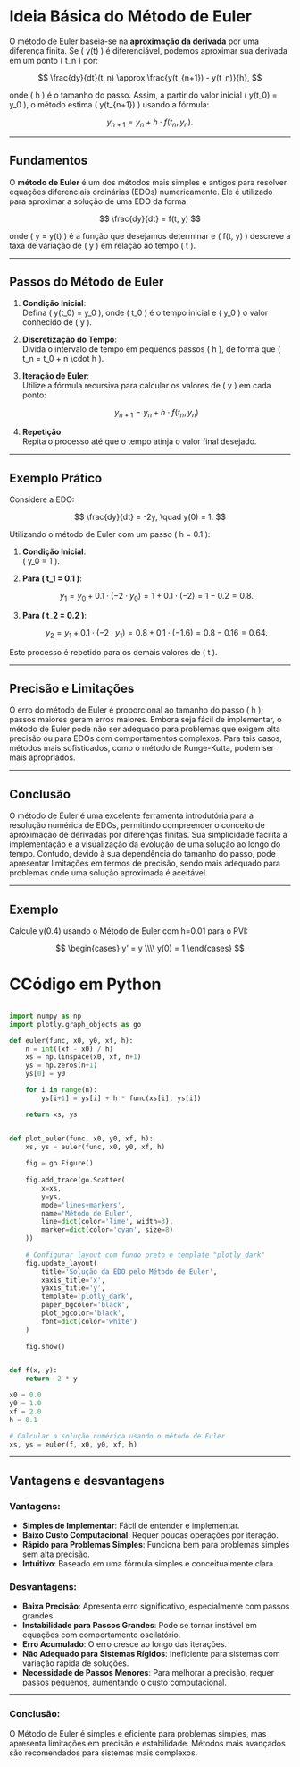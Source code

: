 # Ideia Básica do Método de Euler

O método de Euler baseia-se na **aproximação da derivada** por uma diferença finita. Se \( y(t) \) é diferenciável, podemos aproximar sua derivada em um ponto \( t_n \) por:

$$
\frac{dy}{dt}(t_n) \approx \frac{y(t_{n+1}) - y(t_n)}{h},
$$

onde \( h \) é o tamanho do passo. Assim, a partir do valor inicial \( y(t_0) = y_0 \), o método estima \( y(t_{n+1}) \) usando a fórmula:

$$
y_{n+1} = y_n + h \cdot f(t_n, y_n).
$$

---

## Fundamentos

O **método de Euler** é um dos métodos mais simples e antigos para resolver equações diferenciais ordinárias (EDOs) numericamente. Ele é utilizado para aproximar a solução de uma EDO da forma:

$$
\frac{dy}{dt} = f(t, y)
$$

onde \( y = y(t) \) é a função que desejamos determinar e \( f(t, y) \) descreve a taxa de variação de \( y \) em relação ao tempo \( t \).

---

## Passos do Método de Euler

1. **Condição Inicial**:  
   Defina \( y(t_0) = y_0 \), onde \( t_0 \) é o tempo inicial e \( y_0 \) o valor conhecido de \( y \).

2. **Discretização do Tempo**:  
   Divida o intervalo de tempo em pequenos passos \( h \), de forma que \( t_n = t_0 + n \cdot h \).

3. **Iteração de Euler**:  
   Utilize a fórmula recursiva para calcular os valores de \( y \) em cada ponto:
   
   $$
   y_{n+1} = y_n + h \cdot f(t_n, y_n)
   $$

4. **Repetição**:  
   Repita o processo até que o tempo atinja o valor final desejado.

---

## Exemplo Prático

Considere a EDO:

$$
\frac{dy}{dt} = -2y, \quad y(0) = 1.
$$

Utilizando o método de Euler com um passo \( h = 0.1 \):

1. **Condição Inicial**:  
   \( y_0 = 1 \).

2. **Para \( t_1 = 0.1 \)**:

   $$
   y_1 = y_0 + 0.1 \cdot (-2 \cdot y_0) = 1 + 0.1 \cdot (-2) = 1 - 0.2 = 0.8.
   $$

3. **Para \( t_2 = 0.2 \)**:

   $$
   y_2 = y_1 + 0.1 \cdot (-2 \cdot y_1) = 0.8 + 0.1 \cdot (-1.6) = 0.8 - 0.16 = 0.64.
   $$

Este processo é repetido para os demais valores de \( t \).

---

## Precisão e Limitações

O erro do método de Euler é proporcional ao tamanho do passo \( h \); passos maiores geram erros maiores. Embora seja fácil de implementar, o método de Euler pode não ser adequado para problemas que exigem alta precisão ou para EDOs com comportamentos complexos. Para tais casos, métodos mais sofisticados, como o método de Runge-Kutta, podem ser mais apropriados.

---

## Conclusão

O método de Euler é uma excelente ferramenta introdutória para a resolução numérica de EDOs, permitindo compreender o conceito de aproximação de derivadas por diferenças finitas. Sua simplicidade facilita a implementação e a visualização da evolução de uma solução ao longo do tempo. Contudo, devido à sua dependência do tamanho do passo, pode apresentar limitações em termos de precisão, sendo mais adequado para problemas onde uma solução aproximada é aceitável.

---

## Exemplo

 Calcule y(0.4) usando o Método de Euler com h=0.01 para o PVI:

$$
\begin{cases}
y' = y \\\\
y(0) = 1
\end{cases}
$$

# CCódigo em Python
~~~python

import numpy as np
import plotly.graph_objects as go

def euler(func, x0, y0, xf, h):
    n = int((xf - x0) / h)
    xs = np.linspace(x0, xf, n+1)
    ys = np.zeros(n+1)
    ys[0] = y0

    for i in range(n):
        ys[i+1] = ys[i] + h * func(xs[i], ys[i])

    return xs, ys


def plot_euler(func, x0, y0, xf, h):
    xs, ys = euler(func, x0, y0, xf, h)
    
    fig = go.Figure()
    
    fig.add_trace(go.Scatter(
        x=xs,
        y=ys,
        mode='lines+markers',
        name='Método de Euler',
        line=dict(color='lime', width=3),
        marker=dict(color='cyan', size=8)
    ))
    
    # Configurar layout com fundo preto e template "plotly_dark"
    fig.update_layout(
        title='Solução da EDO pelo Método de Euler',
        xaxis_title='x',
        yaxis_title='y',
        template='plotly_dark',
        paper_bgcolor='black',
        plot_bgcolor='black',
        font=dict(color='white')
    )
    
    fig.show()


def f(x, y):
    return -2 * y

x0 = 0.0
y0 = 1.0
xf = 2.0
h = 0.1

# Calcular a solução numérica usando o método de Euler
xs, ys = euler(f, x0, y0, xf, h)

~~~

---

## Vantagens e desvantagens
### Vantagens:
- **Simples de Implementar**: Fácil de entender e implementar.
- **Baixo Custo Computacional**: Requer poucas operações por iteração.
- **Rápido para Problemas Simples**: Funciona bem para problemas simples sem alta precisão.
- **Intuitivo**: Baseado em uma fórmula simples e conceitualmente clara.

### Desvantagens:
- **Baixa Precisão**: Apresenta erro significativo, especialmente com passos grandes.
- **Instabilidade para Passos Grandes**: Pode se tornar instável em equações com comportamento oscilatório.
- **Erro Acumulado**: O erro cresce ao longo das iterações.
- **Não Adequado para Sistemas Rígidos**: Ineficiente para sistemas com variação rápida de soluções.
- **Necessidade de Passos Menores**: Para melhorar a precisão, requer passos pequenos, aumentando o custo computacional.

---

### Conclusão:
O Método de Euler é simples e eficiente para problemas simples, mas apresenta limitações em precisão e estabilidade. Métodos mais avançados são recomendados para sistemas mais complexos.
